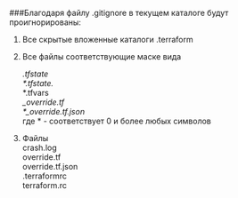 ###Благодаря файлу .gitignore в текущем каталоге будут проигнорированы:

1. Все скрытые вложенные каталоги .terraform  
2. Все файлы соответствующие маске вида

      *.tfstate  
      \*.tfstate.*  
      *.tfvars  
      *_override.tf  
      \*_override.tf.json*  
где * - соответствует 0 и более любых символов

3. Файлы  
   crash.log  
   override.tf  
   override.tf.json  
   .terraformrc  
   terraform.rc
